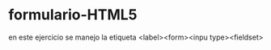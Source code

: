 # formulario-HTML5
en este ejercicio se manejo la etiqueta &lt;label>&lt;form>&lt;inpu type>&lt;fieldset>
